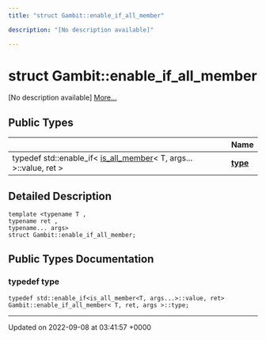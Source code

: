 ```yaml
---
title: "struct Gambit::enable_if_all_member"

description: "[No description available]"

---
```


# struct Gambit::enable_if_all_member



[No description available] [More...](#detailed-description)

## Public Types

|                | Name           |
| -------------- | -------------- |
| typedef std::enable_if< [is_all_member](/documentation/code/classes/structgambit_1_1is__all__member/)< T, args... >::value, ret > | **[type](/documentation/code/classes/structgambit_1_1enable__if__all__member/#typedef-type)**  |

## Detailed Description

```
template <typename T ,
typename ret ,
typename... args>
struct Gambit::enable_if_all_member;
```

## Public Types Documentation

### typedef type

```
typedef std::enable_if<is_all_member<T, args...>::value, ret> Gambit::enable_if_all_member< T, ret, args >::type;
```


-------------------------------

Updated on 2022-09-08 at 03:41:57 +0000
